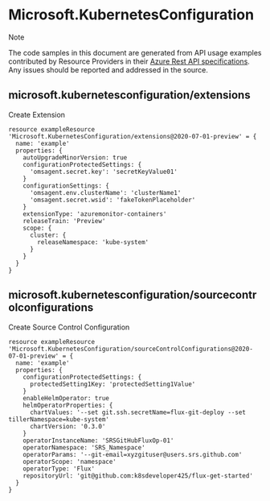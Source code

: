 # Microsoft.KubernetesConfiguration
  
> [!NOTE]
> The code samples in this document are generated from API usage examples contributed by Resource Providers in their [Azure Rest API specifications](https://github.com/Azure/azure-rest-api-specs). Any issues should be reported and addressed in the source.


## microsoft.kubernetesconfiguration/extensions

Create Extension
```bicep
resource exampleResource 'Microsoft.KubernetesConfiguration/extensions@2020-07-01-preview' = {
  name: 'example'
  properties: {
    autoUpgradeMinorVersion: true
    configurationProtectedSettings: {
      'omsagent.secret.key': 'secretKeyValue01'
    }
    configurationSettings: {
      'omsagent.env.clusterName': 'clusterName1'
      'omsagent.secret.wsid': 'fakeTokenPlaceholder'
    }
    extensionType: 'azuremonitor-containers'
    releaseTrain: 'Preview'
    scope: {
      cluster: {
        releaseNamespace: 'kube-system'
      }
    }
  }
}
```

## microsoft.kubernetesconfiguration/sourcecontrolconfigurations

Create Source Control Configuration
```bicep
resource exampleResource 'Microsoft.KubernetesConfiguration/sourceControlConfigurations@2020-07-01-preview' = {
  name: 'example'
  properties: {
    configurationProtectedSettings: {
      protectedSetting1Key: 'protectedSetting1Value'
    }
    enableHelmOperator: true
    helmOperatorProperties: {
      chartValues: '--set git.ssh.secretName=flux-git-deploy --set tillerNamespace=kube-system'
      chartVersion: '0.3.0'
    }
    operatorInstanceName: 'SRSGitHubFluxOp-01'
    operatorNamespace: 'SRS_Namespace'
    operatorParams: '--git-email=xyzgituser@users.srs.github.com'
    operatorScope: 'namespace'
    operatorType: 'Flux'
    repositoryUrl: 'git@github.com:k8sdeveloper425/flux-get-started'
  }
}
```
